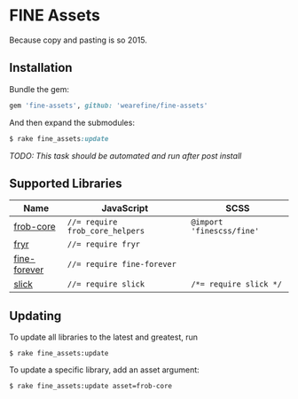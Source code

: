 # FINE Assets

Because copy and pasting is so 2015.

## Installation

Bundle the gem:

```ruby
gem 'fine-assets', github: 'wearefine/fine-assets'
```

And then expand the submodules:

```ruby
$ rake fine_assets:update
```

*TODO: This task should be automated and run after post install*

## Supported Libraries

| Name | JavaScript | SCSS |
|---|---|---|
| [frob-core](https://github.com/wearefine/frob-core) | `//= require frob_core_helpers` | `@import 'finescss/fine'` |
| [fryr](https://github.com/wearefine/fryr) | `//= require fryr` | |
| [fine-forever](https://github.com/wearefine/fine-forever) | `//= require fine-forever` | |
| [slick](https://github.com/kenwheeler/slick/) | `//= require slick` | `/*= require slick */` |


## Updating

To update all libraries to the latest and greatest, run

```
$ rake fine_assets:update
```

To update a specific library, add an asset argument: 

```
$ rake fine_assets:update asset=frob-core
```
